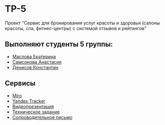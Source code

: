 # TP-5
Проект "Сервис для бронирования услуг красоты и здоровья (салоны красоты, спа, фитнес-центры) с системой отзывов и рейтингов"

## Выполняют студенты 5 группы:
- [Маслова Екатерина](https://github.com/bussybee)
- [Самсонова Анастасия](https://github.com/Nastya-Samsonova)
- [Денисов Константин](https://github.com/denisovvv)

## Сервисы
- [Miro](https://miro.com/app/board/uXjVNqy_iNg=/)
- [Yandex Tracker](https://tracker.yandex.ru/agile/board/1)
- [Видеопрезентация](https://disk.yandex.ru/i/cDcGX5gsF9r1Hw)
- [Техническое задание](https://github.com/bussybee/reservation_service/blob/main/Техническое%20задание%20(3).pdf)
- [Сопроводительное письмо](https://github.com/bussybee/reservation_service/blob/main/Сопроводительное%20письмо.pdf)
